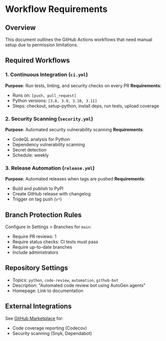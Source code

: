 # Workflow Requirements

## Overview
This document outlines the GitHub Actions workflows that need manual setup due to permission limitations.

## Required Workflows

### 1. Continuous Integration (`ci.yml`)
**Purpose**: Run tests, linting, and security checks on every PR
**Requirements**:
- Runs on: `[push, pull_request]`
- Python versions: `[3.8, 3.9, 3.10, 3.11]`
- Steps: checkout, setup-python, install deps, run tests, upload coverage

### 2. Security Scanning (`security.yml`)
**Purpose**: Automated security vulnerability scanning
**Requirements**:
- CodeQL analysis for Python
- Dependency vulnerability scanning
- Secret detection
- Schedule: weekly

### 3. Release Automation (`release.yml`)
**Purpose**: Automated releases when tags are pushed
**Requirements**:
- Build and publish to PyPI
- Create GitHub release with changelog
- Trigger on tag push (`v*`)

## Branch Protection Rules
Configure in Settings > Branches for `main`:
- Require PR reviews: 1
- Require status checks: CI tests must pass
- Require up-to-date branches
- Include administrators

## Repository Settings
- Topics: `python`, `code-review`, `automation`, `github-bot`
- Description: "Automated code review bot using AutoGen agents"
- Homepage: Link to documentation

## External Integrations
See [GitHub Marketplace](https://github.com/marketplace) for:
- Code coverage reporting (Codecov)
- Security scanning (Snyk, Dependabot)